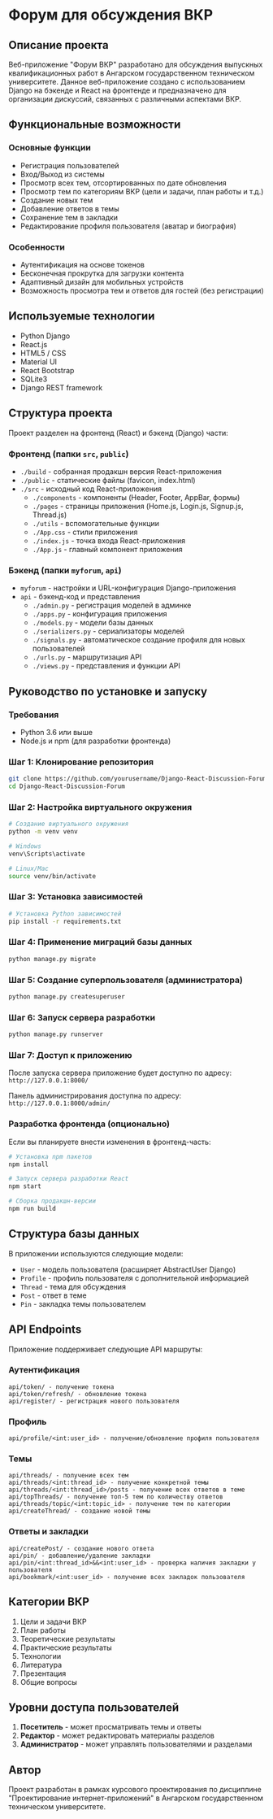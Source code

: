# Форум для обсуждения ВКР

## Описание проекта
Веб-приложение "Форум ВКР" разработано для обсуждения выпускных квалификационных работ в Ангарском государственном техническом университете. Данное веб-приложение создано с использованием Django на бэкенде и React на фронтенде и предназначено для организации дискуссий, связанных с различными аспектами ВКР.

## Функциональные возможности
### Основные функции
- Регистрация пользователей
- Вход/Выход из системы
- Просмотр всех тем, отсортированных по дате обновления
- Просмотр тем по категориям ВКР (цели и задачи, план работы и т.д.)
- Создание новых тем
- Добавление ответов в темы
- Сохранение тем в закладки
- Редактирование профиля пользователя (аватар и биография)

### Особенности
- Аутентификация на основе токенов
- Бесконечная прокрутка для загрузки контента
- Адаптивный дизайн для мобильных устройств
- Возможность просмотра тем и ответов для гостей (без регистрации)

## Используемые технологии
- Python Django
- React.js
- HTML5 / CSS
- Material UI
- React Bootstrap
- SQLite3
- Django REST framework

## Структура проекта
Проект разделен на фронтенд (React) и бэкенд (Django) части:

### Фронтенд (папки `src`, `public`)
- `./build` - собранная продакшн версия React-приложения
- `./public` - статические файлы (favicon, index.html)
- `./src` - исходный код React-приложения
  - `./components` - компоненты (Header, Footer, AppBar, формы)
  - `./pages` - страницы приложения (Home.js, Login.js, Signup.js, Thread.js)
  - `./utils` - вспомогательные функции
  - `./App.css` - стили приложения
  - `./index.js` - точка входа React-приложения
  - `./App.js` - главный компонент приложения

### Бэкенд (папки `myforum`, `api`)
- `myforum` - настройки и URL-конфигурация Django-приложения
- `api` - бэкенд-код и представления
  - `./admin.py` - регистрация моделей в админке
  - `./apps.py` - конфигурация приложения
  - `./models.py` - модели базы данных
  - `./serializers.py` - сериализаторы моделей
  - `./signals.py` - автоматическое создание профиля для новых пользователей
  - `./urls.py` - маршрутизация API
  - `./views.py` - представления и функции API

## Руководство по установке и запуску

### Требования
- Python 3.6 или выше
- Node.js и npm (для разработки фронтенда)

### Шаг 1: Клонирование репозитория
```bash
git clone https://github.com/yourusername/Django-React-Discussion-Forum.git
cd Django-React-Discussion-Forum
```

### Шаг 2: Настройка виртуального окружения
```bash
# Создание виртуального окружения
python -m venv venv

# Windows
venv\Scripts\activate

# Linux/Mac
source venv/bin/activate
```

### Шаг 3: Установка зависимостей
```bash
# Установка Python зависимостей
pip install -r requirements.txt
```

### Шаг 4: Применение миграций базы данных
```bash
python manage.py migrate
```

### Шаг 5: Создание суперпользователя (администратора)
```bash
python manage.py createsuperuser
```

### Шаг 6: Запуск сервера разработки
```bash
python manage.py runserver
```

### Шаг 7: Доступ к приложению
После запуска сервера приложение будет доступно по адресу: `http://127.0.0.1:8000/`

Панель администрирования доступна по адресу: `http://127.0.0.1:8000/admin/`

### Разработка фронтенда (опционально)
Если вы планируете внести изменения в фронтенд-часть:
```bash
# Установка npm пакетов
npm install

# Запуск сервера разработки React
npm start

# Сборка продакшн-версии
npm run build
```

## Структура базы данных
В приложении используются следующие модели:
- `User` - модель пользователя (расширяет AbstractUser Django)
- `Profile` - профиль пользователя с дополнительной информацией
- `Thread` - тема для обсуждения
- `Post` - ответ в теме
- `Pin` - закладка темы пользователем

## API Endpoints
Приложение поддерживает следующие API маршруты:

### Аутентификация
```
api/token/ - получение токена
api/token/refresh/ - обновление токена
api/register/ - регистрация нового пользователя
```

### Профиль
```
api/profile/<int:user_id> - получение/обновление профиля пользователя
```

### Темы
```
api/threads/ - получение всех тем
api/threads/<int:thread_id> - получение конкретной темы
api/threads/<int:thread_id>/posts - получение всех ответов в теме
api/topThreads/ - получение топ-5 тем по количеству ответов
api/threads/topic/<int:topic_id> - получение тем по категории
api/createThread/ - создание новой темы
```

### Ответы и закладки
```
api/createPost/ - создание нового ответа
api/pin/ - добавление/удаление закладки
api/pin/<int:thread_id>&&<int:user_id> - проверка наличия закладки у пользователя
api/bookmark/<int:user_id> - получение всех закладок пользователя
```

## Категории ВКР
1. Цели и задачи ВКР
2. План работы
3. Теоретические результаты
4. Практические результаты
5. Технологии
6. Литература
7. Презентация
8. Общие вопросы

## Уровни доступа пользователей
1. **Посетитель** - может просматривать темы и ответы
2. **Редактор** - может редактировать материалы разделов
3. **Администратор** - может управлять пользователями и разделами

## Автор
Проект разработан в рамках курсового проектирования по дисциплине "Проектирование интернет-приложений" в Ангарском государственном техническом университете.
